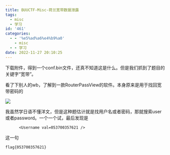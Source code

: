 ```yaml
---
title: BUUCTF-Misc-荷兰宽带数据泄露
tags:
  - misc
  - 学习
id: '461'
categories:
  - - '%e5%ad%a6%e4%b9%a0'
    - misc
  - - 学习
date: 2022-11-27 20:10:25
---
```


下载附件，得到一个conf.bin文件，还真不知道这是什么。但是我们抓到了题目的关键字“宽带”。

看了下别人的wb，了解到一款RouterPassView的软件。本身原来是用于找回宽带密码的

![](https://pic.niaoluo.top/%E7%BD%91%E7%AB%99%E8%B0%83%E7%94%A8/misc%E9%9C%80%E8%A6%81/%E5%B1%8F%E5%B9%95%E6%88%AA%E5%9B%BE%202022-11-27%20200417.jpg)

我虽然学日语不懂洋文，但是这种题估计就是找用户名或者密码，那就搜索user或者password。一个一个试，最后发现是

```
      <Username val=053700357621 />
```

这一句

```
flag{053700357621}
```